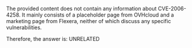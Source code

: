 The provided content does not contain any information about CVE-2006-4258. It mainly consists of a placeholder page from OVHcloud and a marketing page from Flexera, neither of which discuss any specific vulnerabilities.

Therefore, the answer is: UNRELATED